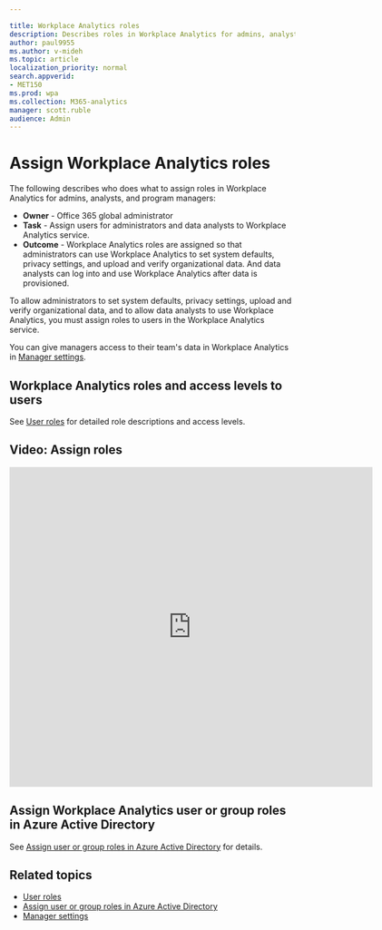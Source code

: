 ```yaml
---

title: Workplace Analytics roles
description: Describes roles in Workplace Analytics for admins, analysts, and program managers
author: paul9955
ms.author: v-mideh
ms.topic: article
localization_priority: normal 
search.appverid:
- MET150
ms.prod: wpa
ms.collection: M365-analytics
manager: scott.ruble
audience: Admin
---
```


# Assign Workplace Analytics roles

The following describes who does what to assign roles in Workplace Analytics for admins, analysts, and program managers:

* **Owner** - Office 365 global administrator
* **Task** - Assign users for administrators and data analysts to Workplace Analytics service.
* **Outcome** - Workplace Analytics roles are assigned so that administrators can use Workplace Analytics to set system defaults, privacy settings, and upload and verify organizational data. And data analysts can log into and use Workplace Analytics after data is provisioned.

To allow administrators to set system defaults, privacy settings, upload and verify organizational data, and to allow data analysts to use Workplace Analytics, you must assign roles to users in the Workplace Analytics service.

You can give managers access to their team's data in Workplace Analytics in [Manager settings](../use/manager-settings.md).

## Workplace Analytics roles and access levels to users

See [User roles](../use/user-roles.md) for detailed role descriptions and access levels.

## Video: Assign roles

<iframe width="640" height="564" src="https://player.vimeo.com/video/282897409" frameborder="0" allowFullScreen mozallowfullscreen webkitAllowFullScreen></iframe>

## Assign Workplace Analytics user or group roles in Azure Active Directory

See [Assign user or group roles in Azure Active Directory](../setup/assign-user-roles.md) for details.

## Related topics

* [User roles](../use/user-roles.md)
* [Assign user or group roles in Azure Active Directory](../setup/assign-user-roles.md)
* [Manager settings](../use/manager-settings.md)

